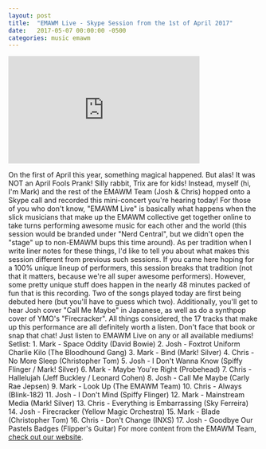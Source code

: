 ```yaml
---
layout: post
title:  "EMAWM Live - Skype Session from the 1st of April 2017"
date:   2017-05-07 00:00:00 -0500
categories: music emawm
---
```


<iframe src="https://vid.me/e/o9YI" width="384" height="216" frameborder="0" allowfullscreen webkitallowfullscreen mozallowfullscreen scrolling="no"></iframe>

On the first of April this year, something magical happened. But alas! It was NOT an April Fools Prank! Silly rabbit, Trix are for kids! Instead, myself (hi, I'm Mark) and the rest of the EMAWM Team (Josh & Chris) hopped onto a Skype call and recorded this mini-concert you're hearing today! For those of you who don't know, "EMAWM Live" is basically what happens when the slick musicians that make up the EMAWM collective get together online to take turns performing awesome music for each other and the world (this session would be branded under "Nerd Central", but we didn't open the "stage" up to non-EMAWM bups this time around). As per tradition when I write liner notes for these things, I'd like to tell you about what makes this session different from previous such sessions. If you came here hoping for a 100% unique lineup of performers, this session breaks that tradition (not that it matters, because we're all super awesome performers). However, some pretty unique stuff does happen in the nearly 48 minutes packed of fun that is this recording. Two of the songs played today are first being debuted here (but you'll have to guess which two). Additionally, you'll get to hear Josh cover "Call Me Maybe" in Japanese, as well as do a synthpop cover of YMO's "Firecracker". All things considered, the 17 tracks that make up this performance are all definitely worth a listen. Don't face that book or snap that chat! Just listen to EMAWM Live on any or all available mediums! Setlist: 1. Mark - Space Oddity (David Bowie) 2. Josh - Foxtrot Uniform Charlie Kilo (The Bloodhound Gang) 3. Mark - Bind (Mark! Silver) 4. Chris - No More Sleep (Christopher Tom) 5. Josh - I Don't Wanna Know (Spiffy Flinger / Mark! Silver) 6. Mark - Maybe You're Right (Probehead) 7. Chris - Hallelujah (Jeff Buckley / Leonard Cohen) 8. Josh - Call Me Maybe (Carly Rae Jepsen) 9. Mark - Look Up (The EMAWM Team) 10. Chris - Always (Blink-182) 11. Josh - I Don't Mind (Spiffy Flinger) 12. Mark - Mainstream Media (Mark! Silver) 13. Chris - Everything is Embarrassing (Sky Ferreira) 14. Josh - Firecracker (Yellow Magic Orchestra) 15. Mark - Blade (Christopher Tom) 16. Chris - Don't Change (INXS) 17. Josh - Goodbye Our Pastels Badges (Flipper's Guitar) For more content from the EMAWM Team, [check out our website](http://emawm.tk).
